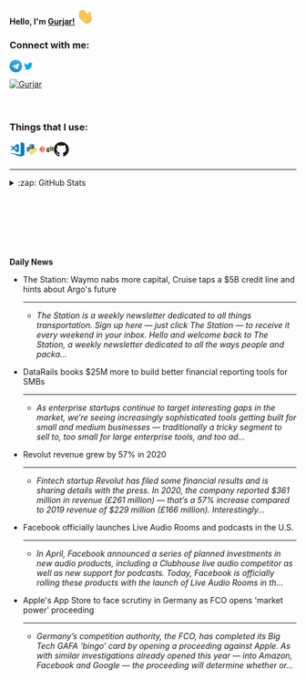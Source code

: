 #### Hello, I'm [Gurjar!](https://GurjarKing.github.io) <img src="https://raw.githubusercontent.com/ABSphreak/ABSphreak/master/gifs/Hi.gif" width="30px"></h2>


### Connect with me:

[<img align="left" alt="Gurjar | Telegram" width="22px" src="https://raw.githubusercontent.com/github/explore/80688e429a7d4ef2fca1e82350fe8e3517d3494d/topics/telegram/telegram.png" />][Telegram]
[<img align="left" alt="Gurjar | Twitter" width="22px" src="https://raw.githubusercontent.com/github/explore/80688e429a7d4ef2fca1e82350fe8e3517d3494d/topics/twitter/twitter.png" />][Twitter]
<br >
<br >
<a href="https://github.com/GurjarKing"><img src="https://komarev.com/ghpvc/?username=GurjarKing" alt="Gurjar" /></a> <br />
<br />
<br />
<!-- <br >

![](https://visitor-badge.glitch.me/badge?page_id=GurjarKing)

<br /> -->

### Things that I use:

[<img align="left" alt="Visual Studio Code" width="26px" src="https://raw.githubusercontent.com/github/explore/80688e429a7d4ef2fca1e82350fe8e3517d3494d/topics/visual-studio-code/visual-studio-code.png" />][VSCode]
[<img align="left" alt="Python" width="26px" src="https://raw.githubusercontent.com/github/explore/80688e429a7d4ef2fca1e82350fe8e3517d3494d/topics/python/python.png" />][Python]
[<img align="left" alt="Git" width="26px" src="https://raw.githubusercontent.com/github/explore/80688e429a7d4ef2fca1e82350fe8e3517d3494d/topics/git/git.png" />][Git]
[<img align="left" alt="GitHub" width="26px" src="https://raw.githubusercontent.com/github/explore/78df643247d429f6cc873026c0622819ad797942/topics/github/github.png" />][Github]

<br />
<br />

---
<details>
  <summary>:zap: GitHub Stats</summary>

<img align="left" alt="Gurjar's Github Stats" src="https://github-readme-stats.vercel.app/api?username=GurjarKing&show_icons=true&hide_border=true&count_private=true&include_all_commit=true&theme=algolia" />

</details>

<!-- ### 🔔 My latest tweet
<a href="https://twitter.com/Gurjar_King43" target="_blank">
	<img src="https://github.com/GurjarKing/GurjarKing/raw/master/tweet.png" width="70%" align="center" alt="Click to view on Twitter" title="My latest tweet, as an image"/>
</a> -->
<br>

<pre>

</pre>

<!-- **Quote of the hour:**

{qoth}

~ {qoth_author}
<pre>

</pre> -->
<br>
<pre>


</pre>
<strong>Daily News</strong>
  
  - The Station: Waymo nabs more capital, Cruise taps a $5B credit line and hints about Argo's future
     <hr/>
     
      - *The Station is a weekly newsletter dedicated to all things transportation. Sign up here — just click The Station — to receive it every weekend in your inbox. Hello and welcome back to The Station, a weekly newsletter dedicated to all the ways people and packa…*
     
  - DataRails books $25M more to build better financial reporting tools for SMBs
      <hr/>
      
      - *As enterprise startups continue to target interesting gaps in the market, we’re seeing increasingly sophisticated tools getting built for small and medium businesses — traditionally a tricky segment to sell to, too small for large enterprise tools, and too ad…*
      
  - Revolut revenue grew by 57% in 2020
      <hr/>
      
      - *Fintech startup Revolut has filed some financial results and is sharing details with the press. In 2020, the company reported $361 million in revenue (£261 million) — that’s a 57% increase compared to 2019 revenue of $229 million (£166 million). Interestingly…*
      
  - Facebook officially launches Live Audio Rooms and podcasts in the U.S.
      <hr/>
      
      - *In April, Facebook announced a series of planned investments in new audio products, including a Clubhouse live audio competitor as well as new support for podcasts. Today, Facebook is officially rolling these products with the launch of Live Audio Rooms in th…*
       
  - Apple's App Store to face scrutiny in Germany as FCO opens 'market power' proceeding
      <hr/>
       
       - *Germany’s competition authority, the FCO, has completed its Big Tech GAFA ‘bingo’ card by opening a proceeding against Apple. As with similar investigations already opened this year — into Amazon, Facebook and Google — the proceeding will determine whether or…*
      

<br />

[VSCode]: https://code.visualstudio.com/
[Python]: https://www.python.org/
[Git]: https://git-scm.com/
[Github]: https://github.com/
[Telegram]: https://t.me/Gurjar_King/
[Twitter]: https://twitter.com/Gurjar_King43/
